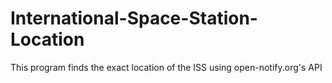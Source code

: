 # International-Space-Station-Location
This program finds the exact location of the ISS using open-notify.org's API
